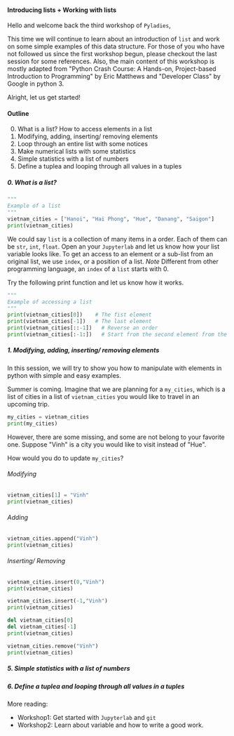 #### Introducing lists + Working with lists

Hello and welcome back the third workshop of `Pyladies`,

This time we will continue to learn about an introduction of `list` and work on some simple examples of this data structure. For those of you who have not followed us since the first workshop begun, please checkout the last session for some references. Also, the main content of this workshop is mostly adapted from "Python Crash Course: A Hands-on, Project-based Introduction to Programming" by Eric Matthews and "Developer Class" by Google in python 3.

Alright, let us get started!

#### Outline
0. What is a list? How to access elements in a list
1. Modifying, adding, inserting/ removing elements
3. Loop through an entire list with some notices
4. Make numerical lists with some statistics
5. Simple statistics with a list of numbers
6. Define a tuplea and looping through all values in a tuples


##### 0. What is a list?

```python
"""
Example of a list
"""
vietnam_cities = ["Hanoi", "Hai Phong", "Hue", "Danang", "Saigon"]
print(vietnam_cities)
```

We could say `list` is a collection of many items in a order. Each of them can be `str`, `int`, `float`.  Open an your `Jupyterlab` and let us know how your list variable looks like. To get an access to an element or a sub-list from an original list, we use `index`, or a position of a list. *Note* Different from other programming language, an `index` of a `list` starts with 0.

Try the following print function and let us know how it works.

```python
"""
Example of accessing a list
"""
print(vietnam_cities[0])    # The fist element
print(vietnam_cities[-1])   # The last element
print(vietnam_cities[::-1])   # Reverse an order
print(vietnam_cities[:-1:])   # Start from the second element from the last
```
##### 1. Modifying, adding, inserting/ removing elements

In this session, we will try to show you how to manipulate with elements in python with simple and easy examples.

Summer is coming. Imagine that we are planning for a `my_cities`, which is a list of cities in a list of `vietnam_cities` you would like to travel in an upcoming trip.

```python
my_cities = vietnam_cities
print(my_cities)
```
However, there are some missing, and some are not belong to your favorite one. Suppose "Vinh" is a city you would like to visit instead of "Hue".

How would you do to update `my_cities`?

###### Modifying

```python
vietnam_cities[1] = "Vinh"
print(vietnam_cities)
```

###### Adding

```python
vietnam_cities.append("Vinh")
print(vietnam_cities)
```

###### Inserting/ Removing

```python
vietnam_cities.insert(0,"Vinh")
print(vietnam_cities)
```
```python
vietnam_cities.insert(-1,"Vinh")
print(vietnam_cities)
```

```python
del vietnam_cities[0]
del vietnam_cities[-1]
print(vietnam_cities)
```
```python
vietnam_cities.remove("Vinh")
print(vietnam_cities)
```

##### 5. Simple statistics with a list of numbers
##### 6. Define a tuplea and looping through all values in a tuples

More reading:
- Workshop1: Get started with `Jupyterlab` and `git`
- Workshop2: Learn about variable and how to write a good work.
